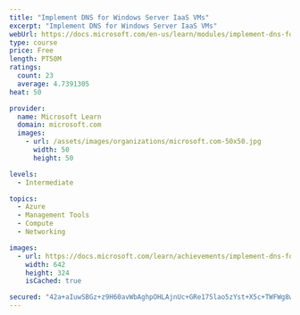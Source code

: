 ```yaml
---
title: "Implement DNS for Windows Server IaaS VMs"
excerpt: "Implement DNS for Windows Server IaaS VMs"
webUrl: https://docs.microsoft.com/en-us/learn/modules/implement-dns-for-windows-server-iaas-virtual-machines/
type: course
price: Free
length: PT50M
ratings:
  count: 23
  average: 4.7391305
heat: 50

provider:
  name: Microsoft Learn
  domain: microsoft.com
  images:
    - url: /assets/images/organizations/microsoft.com-50x50.jpg
      width: 50
      height: 50

levels:
  - Intermediate

topics:
  - Azure
  - Management Tools
  - Compute
  - Networking

images:
  - url: https://docs.microsoft.com/learn/achievements/implement-dns-for-windows-server-iaas-vm-social.png
    width: 642
    height: 324
    isCached: true

secured: "42a+aIuwSBGz+z9H60avWbAghpOHLAjnUc+GRe17Slao5zYst+X5c+TWFWg8wKpXpviFY++lLkR9bL9V924VOyuPbmZqUFmPWCseWL7ZYQObSaH+95DppecEJLdkdQDeeVABwsaaNJl6x5UThDqWCtl16jLf4lyu5BfoIUQMvTPorD4kOsMCcponTogjUoSYXAT16KYlQdRliukLs5blgGqkr5Z5jTVeaeY0++qwRdWPdrV7esTUI6LwdS5ccl7cqCupBEzOEEoRs/mUP2uqyH6XoRGya3lXAWCq7DzjRuDBCDoKF84hORrrtCJUBy3BeYWrl8qnOb/vh90ve7q2oNiAnSdf1ADhrjc2hAXwc4D5a5cLFDjsq5o9XoUea5tHfvUksn0t2SjylsyzM93MzLEpMDzCpH2RfUnYHnMQTGE=;Y5j3tVMewcs9EGR73ulHRA=="
---
```


